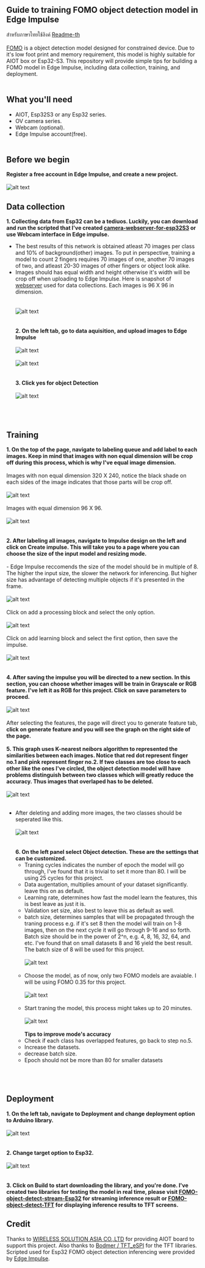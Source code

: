 ## Guide to training FOMO object detection model in Edge Impulse
  สำหรับภาษาไทยใช้ลิงค์ [Readme-th](https://github.com/San279/train-FOMO-object-detect-esp32/blob/main/Readme-th.md)
  <br/><br/>
  [FOMO](https://docs.edgeimpulse.com/docs/edge-impulse-studio/learning-blocks/object-detection/fomo-object-detection-for-constrained-devices) is a object detection model designed for constrained device. Due to it's low foot print and memory requirement, this model is highly suitable for AIOT box or Esp32-S3. This repository will provide simple tips for building a FOMO model in Edge Impulse, including data collection, training, and deployment.   
<br/>
## What you'll need
 - AIOT, Esp32S3 or any Esp32 series.
 - OV camera series.
 - Webcam (optional).
 - Edge Impulse account(free).
<br/> <br/>
## Before we begin
  <strong> Register a free account in Edge Impulse, and create a new project. </strong> 
  <br/> <br/>
  ![alt text](/Images_for_readme/create_new_project.PNG)
<br/>
## Data collection
  <strong> 1. Collecting data from Esp32 can be a tediuos. Luckily, you can download and run the scripted that I've created [camera-webserver-for-esp32S3](https://github.com/San279/camera-webserver-for-esp32S3) or use Webcam interface in Edge impulse. </strong>
     <br/>
  - The best results of this network is obtained atleast 70 images per class and 10% of background(other) images. To put in perspective, training a model to count 2 fingers requires 70 images of one, another 70 images of two, and atleast 20-30 images of other fingers or object look alike.
  - Images should has equal width and height otherwise it's width will be crop off when uploading to Edge Impulse. Here is snapshot of [webserver](https://github.com/San279/camera-webserver-for-esp32S3) used for data collections. Each images is 96 X 96 in dimension. 
<br/> <br/>   
  ![alt text](/Images_for_readme/webserver.PNG)
<br/> <br/> <br/>
 <strong>2. On the left tab, go to data aquisition, and upload images to Edge Impulse</strong>
 <br/> <br/> 
 ![alt text](/Images_for_readme/add_data.PNG)
  <br/> <br/>
![alt text](/Images_for_readme/upload_data.PNG)
  <br/> <br/> <br/> 
 <strong>3. Click yes for object Detection </strong>
  <br/> <br/> 
![alt text](/Images_for_readme/object_detection_tab..PNG)
  <br/> <br/>  <br/> <br/> 
## Training
  <strong> 1. On the top of the page, navigate to labeling queue and add label to each images. Keep in mind that images with non equal dimension will be crop off during this process, which is why I've equal image dimension. </strong>
     <br/> <br/>
Images with non equal dimension 320 X 240, notice the black shade on each sides of the image indicates that those parts will be crop off.
 <br/> <br/>
   ![alt text](/Images_for_readme/label_320.PNG)
    <br/> <br/>
   Images with equal dimension 96 X 96.
  <br/> <br/>
   ![alt text](/Images_for_readme/label_96.PNG)
<br/> <br/> <br/>
 <strong> 2. After labeling all images, navigate to Impulse design on the left and click on Create impulse. This will take you to a page where you can choose the size of the input model and resizing mode. </strong>
    <br/><br/>
    - Edge Impulse reccomends the size of the model should be in multiple of 8. The higher the input size, the slower the network for inferencing. But higher size has advantage of detecting multiple objects if it's presented in the frame.
 <br/> <br/>
 ![alt text](/Images_for_readme/input_size.PNG)
<br/> <br/>
Click on add a processing block and select the only option.
<br/> <br/>
 ![alt text](/Images_for_readme/add_processing.PNG)
<br/><br/>
Click on add learning block and select the first option, then save the impulse.
 <br/> <br/>
 ![alt text](/Images_for_readme/learning_block.PNG)
<br/><br/> <br/>
<strong> 4. After saving the impulse you will be directed to a new section. In this section, you can choose whether images will be train in Grayscale or RGB feature. I've left it as RGB for this project. Click on save parameters to proceed. </strong>
<br/>  <br/>
 ![alt text](/Images_for_readme/rgb.PNG)
<br/> <br/>
 After selecting the features, the page will direct you to generate feature tab, <strong> click on generate feature and you will see the graph on the right side of the page. </strong>
<br/> <br/>
<strong> 5. This graph uses K-nearest neibors algorithm to represented the similarities between each images. Notice that red dot represent finger no.1 and pink represent finger no.2. If two classes are too close to each other like the ones I've circled, the object detection model will have problems distinguish between two classes which will greatly reduce the accuracy. Thus images that overlaped has to be deleted. </strong>
<br/><br/>
 ![alt text](/Images_for_readme/feature_unedit.PNG)
<br/> <br/>
- After deleting and adding more images, the two classes should be seperated like this.
 <br/> <br/>
 ![alt text](/Images_for_readme/feature_edited.PNG)
<br/><br/> <br/>
<strong> 6. On the left panel select Object detection. These are the settings that can be customized. </strong>
  - Traning cycles indicates the number of epoch the model will go through, I've found that it is trivial to set it more than 80. I will be using 25 cycles for this project.
  - Data augentation, multiplies amount of your dataset significantly. leave this on as default.
  - Learning rate, determines how fast the model learn the features, this is best leave as just it is.
  - Validation set size, also best to leave this as default as well.
  - batch size, determines samples that will be propagated through the traning process e.g. if it's set 8 then the model will train on 1-8 images, then on the next cycle it will go through 9-16 and so forth. Batch size should be in the power of 2^n, e.g. 4, 8, 16, 32, 64, and etc. I've found that on small datasets 8 and 16 yield the best result. The batch size of 8 will be used for this project. 
<br/><br/>
 ![alt text](/Images_for_readme/best_setting.PNG)
<br/><br/>
  - Choose the model, as of now, only two FOMO models are avaiable. I will be using FOMO 0.35 for this project.
<br/><br/>
   ![alt text](/Images_for_readme/model_choice.PNG)
<br/><br/>
  - Start traning the model, this process might takes up to 20 minutes.
     <br/><br/>
   ![alt text](/Images_for_readme/100.PNG)
  <br/><br/>
  <strong> Tips to improve mode's accuracy </strong>
  - Check if each class has overlapped features, go back to step no.5.
  - Increase the datasets.
  - decrease batch size.
  - Epoch should not be more than 80 for smaller datasets
  <br/><br/><br/><br/>
## Deployment
  <strong> 1. On the left tab, navigate to Deployment and change deployment option to Arduino library. </strong>
    <br/> <br/>
   ![alt text](/Images_for_readme/deployment1.PNG)
   <br/><br/><br/>
  <strong> 2. Change target option to Esp32. </strong>
   <br/> <br/>
   ![alt text](/Images_for_readme/deployment2.PNG)
   <br/> <br/><br/>
  <strong> 3. Click on Build to start downloading the library, and you're done. I've created two libraries for testing the model in real time, please visit [FOMO-object-detect-stream-Esp32](https://github.com/San279/FOMO-object-detect-stream-Esp32) for streaming inference result or [FOMO-object-detect-TFT](https://github.com/San279/FOMO-object-detect-stream-Esp32) for displaying inference results to TFT screens. </strong>

## Credit
Thanks to [WIRELESS SOLUTION ASIA CO.,LTD](https://wirelesssolution.asia/) for providing AIOT board to support this project. Also thanks to [Bodmer / TFT_eSPI](https://github.com/Bodmer/TFT_eSPI/blob/master/README.md) for the TFT libraries. Scripted used for Esp32 FOMO object detection inferencing were provided by [Edge Impulse](https://edge-impulse.gitbook.io/docs/edge-impulse-studio/learning-blocks/object-detection/fomo-object-detection-for-constrained-devices). 
